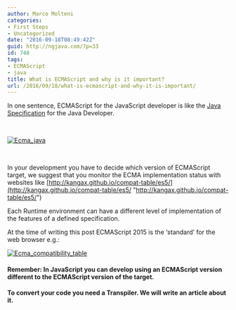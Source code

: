 ```yaml
---
author: Marco Molteni
categories:
- First Steps
- Uncategorized
date: "2016-09-18T08:49:42Z"
guid: http://ngjava.com/?p=33
id: 748
tags:
- ECMAScript
- java
title: What is ECMAScript and why is it important?
url: /2016/09/18/what-is-ecmascript-and-why-it-is-important/
---
```

In one sentence, ECMAScript for the JavaScript developer is like the <a href="http://docs.oracle.com/javase/specs/" target="_blank">Java Specification</a> for the Java Developer.

&nbsp;

[<img style="background-image: none; padding-top: 0px; padding-left: 0px; display: inline; padding-right: 0px; border: 0px;" title="Ecma_java" src="/assets/img/uploads/2016/09/Ecma_java_thumb.png?resize=558%2C332" alt="Ecma_java" border="0" data-recalc-dims="1" />](https://marco.dev/assets/img/wp-content/uploads/2016/09/Ecma_java.png)

&nbsp;

In your development you have to decide which version of ECMAScript target, we suggest that you monitor the ECMA implementation status with websites like [http://kangax.github.io/compat-table/es5/](http://kangax.github.io/compat-table/es5/ "http://kangax.github.io/compat-table/es5/")

Each Runtime environment can have a different level of implementation of the features of a defined specification.

At the time of writing this post ECMAScript 2015 is the ‘standard’ for the web browser e.g.:

[<img style="background-image: none; padding-top: 0px; padding-left: 0px; display: inline; padding-right: 0px; border: 0px;" title="Ecma_compatibility_table" src="/assets/img/wp-content/uploads/2016/09/Ecma_compatibility_table_thumb.png?resize=860%2C421" alt="Ecma_compatibility_table" border="0" data-recalc-dims="1" />]({{site.baseurl}}/assets/img/uploads/2016/09/Ecma_compatibility_table.png)

#### 

#### Remember: In JavaScript you can develop using an ECMAScript version different to the ECMAScript version of the target.

#### To convert your code you need a Transpiler. We will write an article about it.